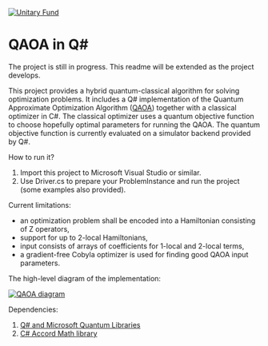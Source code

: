 [![Unitary Fund](https://img.shields.io/badge/Supported%20By-UNITARY%20FUND-brightgreen.svg?style=for-the-badge)](http://unitary.fund)

# QAOA in Q#

The project is still in progress. This readme will be extended as the project develops.

This project provides a hybrid quantum-classical algorithm for solving optimization problems. 
It includes a Q# implementation of the Quantum Approximate Optimization Algorithm ([QAOA](https://arxiv.org/abs/1411.4028)) together with a classical optimizer in C#.
The classical optimizer uses a quantum objective function to choose hopefully optimal parameters for running the QAOA.
The quantum objective function is currently evaluated on a simulator backend provided by Q#.

How to run it?
1) Import this project to Microsoft Visual Studio or similar.
2) Use Driver.cs to prepare your ProblemInstance and run the project (some examples also provided).

Current limitations:

- an optimization problem shall be encoded into a Hamiltonian consisting of Z operators,
- support for up to 2-local Hamiltonians,
- input consists of arrays of coefficients for 1-local and 2-local terms,
- a gradient-free Cobyla optimizer is used for finding good QAOA input parameters.

The high-level diagram of the implementation:

[![QAOA diagram](https://i.postimg.cc/sgryqr80/IMG-0202.jpg)](https://postimg.cc/XpQTBTnw)

Dependencies:

1) [Q# and Microsoft Quantum Libraries](https://docs.microsoft.com/en-us/quantum/language/)
2) [C# Accord Math library](http://accord-framework.net/docs/html/N_Accord_Math.htm)
